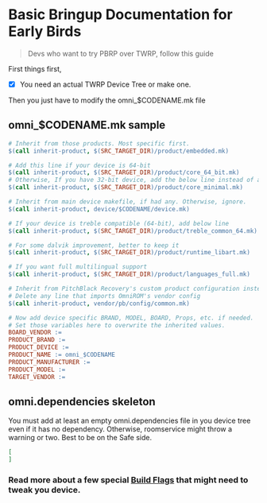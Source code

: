 # Basic Bringup Documentation for Early Birds
> Devs who want to try PBRP over TWRP, follow this guide

First things first,
- [x] You need an actual TWRP Device Tree or make one.

Then you just have to modify the omni_$CODENAME.mk file

## omni_$CODENAME.mk sample

```makefile
# Inherit from those products. Most specific first.
$(call inherit-product, $(SRC_TARGET_DIR)/product/embedded.mk)

# Add this line if your device is 64-bit
$(call inherit-product, $(SRC_TARGET_DIR)/product/core_64_bit.mk)
# Otherwise, If you have 32-bit device, add the below line instead of above line
$(call inherit-product, $(SRC_TARGET_DIR)/product/core_minimal.mk)

# Inherit from main device makefile, if had any. Otherwise, ignore.
$(call inherit-product, device/$CODENAME/device.mk)

# If your device is treble compatible (64-bit), add below line
$(call inherit-product, $(SRC_TARGET_DIR)/product/treble_common_64.mk)

# For some dalvik improvement, better to keep it
$(call inherit-product, $(SRC_TARGET_DIR)/product/runtime_libart.mk)

# If you want full multilingual support
$(call inherit-product, $(SRC_TARGET_DIR)/product/languages_full.mk)

# Inherit from PitchBlack Recovery's custom product configuration instead of OmniROM's
# Delete any line that imports OmniROM's vendor config
$(call inherit-product, vendor/pb/config/common.mk)

# Now add device specific BRAND, MODEL, BOARD, Props, etc. if needed.
# Set those variables here to overwrite the inherited values.
BOARD_VENDOR :=
PRODUCT_BRAND :=
PRODUCT_DEVICE :=
PRODUCT_NAME := omni_$CODENAME
PRODUCT_MANUFACTURER :=
PRODUCT_MODEL :=
TARGET_VENDOR :=  
```

## omni.dependencies skeleton

You must add at least an empty omni.dependencies file in you device tree even if it has no dependency.
Otherwise, roomservice might throw a warning or two. Best to be on the Safe side.

```json
[
]
```

### Read more about a few special [Build Flags](BUILD_FLAGS.md) that might need to tweak you device.
